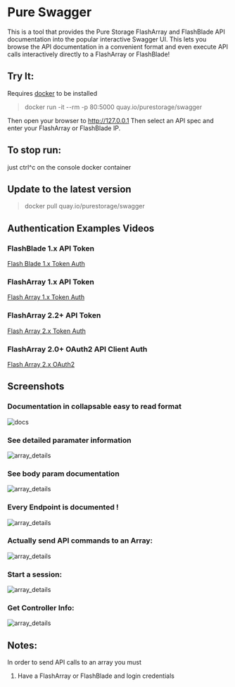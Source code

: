 # Pure Swagger

This is a tool that provides the Pure Storage FlashArray and FlashBlade API documentation into the popular interactive Swagger UI.  This lets you browse the API documentation in a convenient format and even execute API calls interactively directly to a FlashArray or FlashBlade!


## Try It: 
Requires [docker](https://docs.docker.com/install/) to be installed

> docker run -it --rm -p 80:5000 quay.io/purestorage/swagger 

Then open your browser to http://127.0.0.1
Then select an API spec and enter your FlashArray or FlashBlade IP.

## To stop run:
just ctrl^c on the console docker container 

## Update to the latest version

> docker pull quay.io/purestorage/swagger
> 

## Authentication Examples Videos


### FlashBlade 1.x API Token
[Flash Blade 1.x Token Auth](https://youtu.be/b5uGAvk55Yw)

### FlashArray 1.x API Token
[Flash Array 1.x Token Auth](https://youtu.be/iKcWDcDhDH8)

### FlashArray 2.2+ API Token
[Flash Array 2.x Token Auth](https://youtu.be/ZN1CdXnpozU)

### FlashArray 2.0+ OAuth2 API Client Auth
[Flash Array 2.x OAuth2](https://youtu.be/rqLYTLElJWA)


## Screenshots

### Documentation in collapsable easy to read format
![docs](https://raw.githubusercontent.com/PureStorage-OpenConnect/swagger/master/images/docs.png)

### See detailed paramater information
![array_details](https://raw.githubusercontent.com/PureStorage-OpenConnect/swagger/master/images/array_details.png)

### See body param documentation
![array_details](https://raw.githubusercontent.com/PureStorage-OpenConnect/swagger/master/images/body_params.png)

### Every Endpoint is documented !
![array_details](https://raw.githubusercontent.com/PureStorage-OpenConnect/swagger/master/images/list_of_endpoints.png)

### Actually send API commands to an Array:
![array_details](https://raw.githubusercontent.com/PureStorage-OpenConnect/swagger/master/images/list_api.png)

### Start a session:
![array_details](https://raw.githubusercontent.com/PureStorage-OpenConnect/swagger/master/images/start_session.png)

### Get Controller Info:
![array_details](https://raw.githubusercontent.com/PureStorage-OpenConnect/swagger/master/images/get_controllers.png)

## Notes:

In order to send API calls to an array you must 
1.  Have a FlashArray or FlashBlade and login credentials

